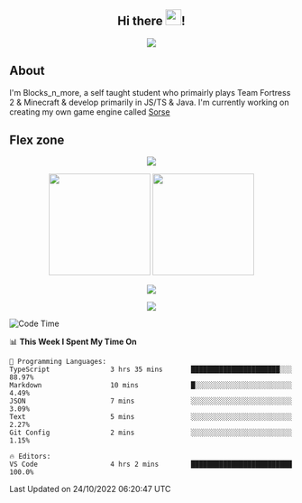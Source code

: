 <h2 align="center">
  Hi there <img src="https://media.giphy.com/media/hvRJCLFzcasrR4ia7z/giphy.gif" width="28">!
</h2>

<p align="center">
  <img src="https://forthebadge.com/images/badges/0-percent-optimized.svg">
</p>

## About
I'm Blocks_n_more, a self taught student who primairly plays Team Fortress 2 & Minecraft & develop primarily in JS/TS & Java. I'm currently working on creating my own game engine called [Sorse](https://github.com/Wave-Studio/sorse2)

## Flex zone
<p align="center">
 <img src="https://github-profile-summary-cards.vercel.app/api/cards/profile-details?username=Blocksnmore&theme=github_dark">
</p>
<p align="center">
 <img height="180em" src="https://github-readme-stats.vercel.app/api?username=Blocksnmore&show_icons=true&theme=dark&hide_border=true">
 <img height="180em" src="https://github-readme-stats.vercel.app/api/top-langs/?username=Blocksnmore&layout=compact&theme=dark&hide_border=true"> 
</p>
<p align="center">
 <img src="https://github-readme-streak-stats.herokuapp.com/?user=Blocksnmore&theme=dark&hide_border=true">
</p>
<p align="center">
 <img src="https://activity-graph.herokuapp.com/graph?username=Blocksnmore&theme=github&hide_border=true"> 
</p>

<!--START_SECTION:waka-->
![Code Time](http://img.shields.io/badge/Code%20Time-422%20hrs%2053%20mins-blue)

📊 **This Week I Spent My Time On** 

```text
💬 Programming Languages: 
TypeScript               3 hrs 35 mins       ██████████████████████░░░   88.97% 
Markdown                 10 mins             █░░░░░░░░░░░░░░░░░░░░░░░░   4.49% 
JSON                     7 mins              ░░░░░░░░░░░░░░░░░░░░░░░░░   3.09% 
Text                     5 mins              ░░░░░░░░░░░░░░░░░░░░░░░░░   2.27% 
Git Config               2 mins              ░░░░░░░░░░░░░░░░░░░░░░░░░   1.15%

🔥 Editors: 
VS Code                  4 hrs 2 mins        █████████████████████████   100.0%

```


 Last Updated on 24/10/2022 06:20:47 UTC
<!--END_SECTION:waka-->

